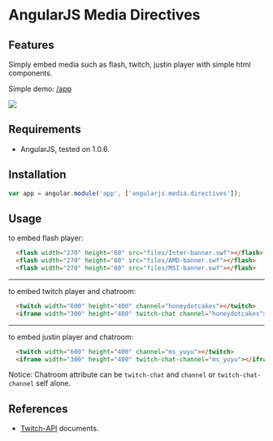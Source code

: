 AngularJS Media Directives
=================

## Features

Simply embed media such as flash, twitch, justin player with simple html components.

Simple demo: [/app]

[/app]: https://github.com/Pleasurazy/angularjs-media/tree/master/app

![](https://raw.github.com/Pleasurazy/angularjs-media/master/app/files/demo.jpg)

## Requirements

- AngularJS, tested on 1.0.6.

## Installation

```js
var app = angular.module('app', ['angularjs.media.directives']);
```

## Usage

to embed flash player:

```html
  <flash width="270" height="60" src="files/Inter-banner.swf"></flash>
  <flash width="270" height="60" src="files/AMD-banner.swf"></flash>
  <flash width="270" height="60" src="files/MSI-banner.swf"></flash>
```

---

to embed twitch player and chatroom:

```html
  <twitch width="600" height="400" channel="honeydotcakes"></twitch>
  <iframe width="300" height="400" twitch-chat channel="honeydotcakes"></iframe>
```

---

to embed justin player and chatroom:

```html
  <twitch width="600" height="400" channel="ms_yuyu"></twitch>
  <iframe width="300" height="400" twitch-chat-channel="ms_yuyu"></iframe>
```

Notice: Chatroom attribute can be `twitch-chat` and `channel` or `twitch-chat-channel` self alone.

## References

+ [Twitch-API] documents.

[Twitch-API]: https://github.com/justintv/Twitch-API/blob/master/embedding.md